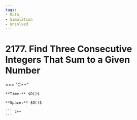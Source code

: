 ```yaml
---
tags:
- Math
- Simulation
- Unsolved
---
```



# 2177. Find Three Consecutive Integers That Sum to a Given Number

=== "C++"

    **Time:** $O()$

    **Space:** $O()$

    ``` c++
    ```